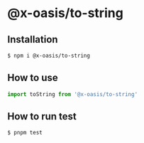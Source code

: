 # @x-oasis/to-string

## Installation

```bash
$ npm i @x-oasis/to-string
```

## How to use

```typescript
import toString from '@x-oasis/to-string'
```

## How to run test

```bash
$ pnpm test
```